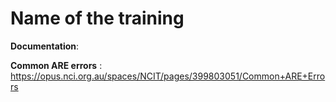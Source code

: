 # Name of the training

**Documentation**: 

**Common ARE errors** : https://opus.nci.org.au/spaces/NCIT/pages/399803051/Common+ARE+Errors
